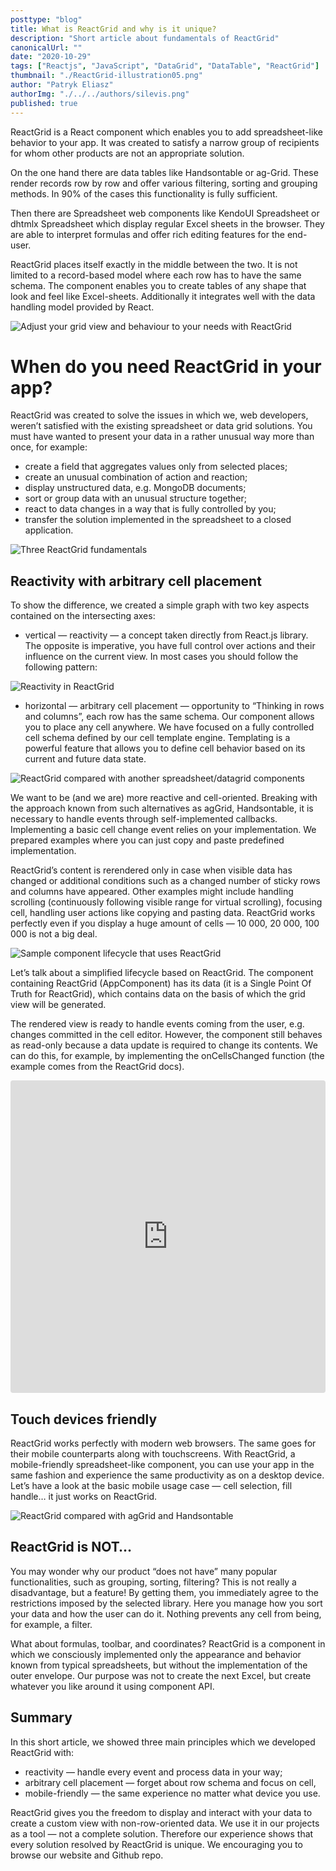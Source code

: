 ```yaml
---
posttype: "blog"
title: What is ReactGrid and why is it unique?
description: "Short article about fundamentals of ReactGrid"
canonicalUrl: ""
date: "2020-10-29"
tags: ["Reactjs", "JavaScript", "DataGrid", "DataTable", "ReactGrid"]
thumbnail: "./ReactGrid-illustration05.png"
author: "Patryk Eliasz"
authorImg: "./../../authors/silevis.png"
published: true
---
```


ReactGrid is a React component which enables you to add spreadsheet-like behavior to your app. It was created to satisfy a narrow group of recipients for whom other products are not an appropriate solution.

On the one hand there are data tables like Handsontable or ag-Grid. These render records row by row and offer various filtering, sorting and grouping methods. In 90% of the cases this functionality is fully sufficient.

Then there are Spreadsheet web components like KendoUI Spreadsheet or dhtmlx Spreadsheet which display regular Excel sheets in the browser. They are able to interpret formulas and offer rich editing features for the end-user.

ReactGrid places itself exactly in the middle between the two. It is not limited to a record-based model where each row has to have the same schema. The component enables you to create tables of any shape that look and feel like Excel-sheets. Additionally it integrates well with the data handling model provided by React.

![Adjust your grid view and behaviour to your needs with ReactGrid](./ReactGrid-illustration05.png)

# When do you need ReactGrid in your app?

ReactGrid was created to solve the issues in which we, web developers, weren’t satisfied with the existing spreadsheet or data grid solutions. You must have wanted to present your data in a rather unusual way more than once, for example:

- create a field that aggregates values only from selected places;
- create an unusual combination of action and reaction;
- display unstructured data, e.g. MongoDB documents;
- sort or group data with an unusual structure together;
- react to data changes in a way that is fully controlled by you;
- transfer the solution implemented in the spreadsheet to a closed application.

![Three ReactGrid fundamentals](./ReactGrid-illustration01.png)

## Reactivity with arbitrary cell placement

To show the difference, we created a simple graph with two key aspects contained on the intersecting axes:

- vertical — reactivity — a concept taken directly from React.js library. The opposite is imperative, you have full control over actions and their influence on the current view. In most cases you should follow the following pattern:

![Reactivity in ReactGrid](./ReactGrid-illustration02.png)

- horizontal — arbitrary cell placement — opportunity to “Thinking in rows and columns”, each row has the same schema. Our component allows you to place any cell anywhere. We have focused on a fully controlled cell schema defined by our cell template engine. Templating is a powerful feature that allows you to define cell behavior based on its current and future data state.

![ReactGrid compared with another spreadsheet/datagrid components](./ReactGrid-illustration03.png)

We want to be (and we are) more reactive and cell-oriented. Breaking with the approach known from such alternatives as agGrid, Handsontable, it is necessary to handle events through self-implemented callbacks. Implementing a basic cell change event relies on your implementation. We prepared examples where you can just copy and paste predefined implementation.

ReactGrid’s content is rerendered only in case when visible data has changed or additional conditions such as a changed number of sticky rows and columns have appeared. Other examples might include handling scrolling (continuously following visible range for virtual scrolling), focusing cell, handling user actions like copying and pasting data. ReactGrid works perfectly even if you display a huge amount of cells — 10 000, 20 000, 100 000 is not a big deal.

![Sample component lifecycle that uses ReactGrid](./ReactGrid-illustration04.png)

Let’s talk about a simplified lifecycle based on ReactGrid. The component containing ReactGrid (AppComponent) has its data (it is a Single Point Of Truth for ReactGrid), which contains data on the basis of which the grid view will be generated.

The rendered view is ready to handle events coming from the user, e.g. changes committed in the cell editor. However, the component still behaves as read-only because a data update is required to change its contents. We can do this, for example, by implementing the onCellsChanged function (the example comes from the ReactGrid docs).

<iframe src="https://codesandbox.io/embed/reactgrid-handling-changes-crzfx?fontsize=14&hidenavigation=1&theme=dark"
    style="width:100%; height:500px; border:0; border-radius: 4px; overflow:hidden;"
    title="reactgrid-handling-changes"
    allow="accelerometer; ambient-light-sensor; camera; encrypted-media; geolocation; gyroscope; hid; microphone; midi; payment; usb; vr; xr-spatial-tracking"
    sandbox="allow-forms allow-modals allow-popups allow-presentation allow-same-origin allow-scripts"
></iframe>

## Touch devices friendly

ReactGrid works perfectly with modern web browsers. The same goes for their mobile counterparts along with touchscreens. With ReactGrid, a mobile-friendly spreadsheet-like component, you can use your app in the same fashion and experience the same productivity as on a desktop device. Let’s have a look at the basic mobile usage case — cell selection, fill handle… it just works on ReactGrid.

![ReactGrid compared with agGrid and Handsontable](./reactgrid-comparison.gif)

## ReactGrid is NOT…

You may wonder why our product “does not have” many popular functionalities, such as grouping, sorting, filtering? This is not really a disadvantage, but a feature! By getting them, you immediately agree to the restrictions imposed by the selected library. Here you manage how you sort your data and how the user can do it. Nothing prevents any cell from being, for example, a filter.

What about formulas, toolbar, and coordinates? ReactGrid is a component in which we consciously implemented only the appearance and behavior known from typical spreadsheets, but without the implementation of the outer envelope. Our purpose was not to create the next Excel, but create whatever you like around it using component API.

## Summary

In this short article, we showed three main principles which we developed ReactGrid with:
- reactivity — handle every event and process data in your way;
- arbitrary cell placement — forget about row schema and focus on cell,
- mobile-friendly — the same experience no matter what device you use.

ReactGrid gives you the freedom to display and interact with your data to create a custom view with non-row-oriented data. We use it in our projects as a tool — not a complete solution. Therefore our experience shows that every solution resolved by ReactGrid is unique. We encouraging you to browse our website and Github repo.